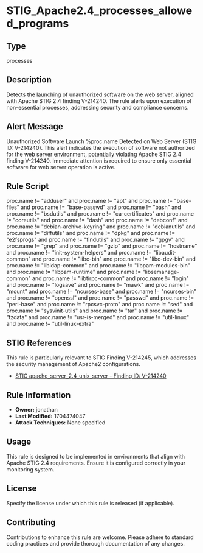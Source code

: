 # STIG_Apache2.4_processes_allowed_programs

## Type
processes

## Description
Detects the launching of unauthorized software on the web server, aligned with Apache STIG 2.4 finding V-214240. The rule alerts upon execution of non-essential processes, addressing security and compliance concerns.

## Alert Message
Unauthorized Software Launch %proc.name Detected  on Web Server (STIG ID: V-214240). This alert indicates the execution of software not authorized for the web server environment, potentially violating Apache STIG 2.4 finding V-214240. Immediate attention is required to ensure only essential software for web server operation is active.

## Rule Script
proc.name != "adduser" and proc.name != "apt" and proc.name != "base-files" and proc.name != "base-passwd" and proc.name != "bash" and proc.name != "bsdutils" and proc.name != "ca-certificates" and proc.name != "coreutils" and proc.name != "dash" and proc.name != "debconf" and proc.name != "debian-archive-keyring" and proc.name != "debianutils" and proc.name != "diffutils" and proc.name != "dpkg" and proc.name != "e2fsprogs" and proc.name != "findutils" and proc.name != "gpgv" and proc.name != "grep" and proc.name != "gzip" and proc.name != "hostname" and proc.name != "init-system-helpers" and proc.name != "libaudit-common" and proc.name != "libc-bin" and proc.name != "libc-dev-bin" and proc.name != "libldap-common" and proc.name != "libpam-modules-bin" and proc.name != "libpam-runtime" and proc.name != "libsemanage-common" and proc.name != "libtirpc-common" and proc.name != "login" and proc.name != "logsave" and proc.name != "mawk" and proc.name != "mount" and proc.name != "ncurses-base" and proc.name != "ncurses-bin" and proc.name != "openssl" and proc.name != "passwd" and proc.name != "perl-base" and proc.name != "rpcsvc-proto" and proc.name != "sed" and proc.name != "sysvinit-utils" and proc.name != "tar" and proc.name != "tzdata" and proc.name != "usr-is-merged" and proc.name != "util-linux" and proc.name != "util-linux-extra"

## STIG References
This rule is particularly relevant to STIG Finding V-214245, which addresses the security management of Apache2 configurations.

- [STIG apache_server_2.4_unix_server - Finding ID: V-214240](https://github.com/j2rsolutions/STIGFusion-PrismaVigil/tree/main/STIGS/apache_server_2.4_unix_server/custom_compliance_checks/medium/V-214240/scripts)

## Rule Information
- **Owner:** jonathan
- **Last Modified:** 1704474047
- **Attack Techniques:** None specified

## Usage
This rule is designed to be implemented in environments that align with Apache STIG 2.4 requirements. Ensure it is configured correctly in your monitoring system.

## License
Specify the license under which this rule is released (if applicable).

## Contributing
Contributions to enhance this rule are welcome. Please adhere to standard coding practices and provide thorough documentation of any changes.

